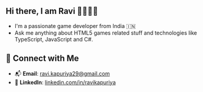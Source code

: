 ## Hi there, I am Ravi 👋🧑🏻‍💻

- I'm a passionate game developer from India 🇮🇳
- Ask me anything about HTML5 games related stuff and technologies like TypeScript, JavaScript and C#.

## 🔗 Connect with Me

- 📬 **Email**: [ravi.kapuriya29@gmail.com](mailto:ravi.kapuriya29@gmail.com)
- 💼 **LinkedIn**: [linkedin.com/in/ravikapuriya](https://linkedin.com/in/ravikapuriya/)
